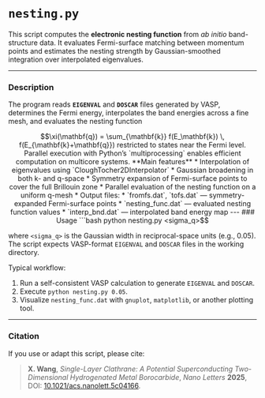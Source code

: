 # `nesting.py`

This script computes the **electronic nesting function** from *ab initio* band-structure data.
It evaluates Fermi-surface matching between momentum points and estimates the nesting strength by Gaussian-smoothed integration over interpolated eigenvalues.

---

### Description

The program reads **`EIGENVAL`** and **`DOSCAR`** files generated by VASP, determines the Fermi energy, interpolates the band energies across a fine mesh, and evaluates the nesting function
```math
\xi(\mathbf{q}) = \sum_{\mathbf{k}} f(E_\mathbf{k}) \, f(E_{\mathbf{k}+\mathbf{q}})
restricted to states near the Fermi level.
Parallel execution with Python’s `multiprocessing` enables efficient computation on multicore systems.

**Main features**

* Interpolation of eigenvalues using `CloughTocher2DInterpolator`
* Gaussian broadening in both k- and q-space
* Symmetry expansion of Fermi-surface points to cover the full Brillouin zone
* Parallel evaluation of the nesting function on a uniform q-mesh
* Output files:

  * `fromfs.dat`, `tofs.dat` — symmetry-expanded Fermi-surface points
  * `nesting_func.dat` — evaluated nesting function values
  * `interp_bnd.dat` — interpolated band energy map

---

### Usage

```bash
python nesting.py <sigma_q>
```

where `<sigma_q>` is the Gaussian width in reciprocal-space units (e.g., 0.05).
The script expects VASP-format `EIGENVAL` and `DOSCAR` files in the working directory.

Typical workflow:

1. Run a self-consistent VASP calculation to generate `EIGENVAL` and `DOSCAR`.
2. Execute `python nesting.py 0.05`.
3. Visualize `nesting_func.dat` with `gnuplot`, `matplotlib`, or another plotting tool.

---

### Citation

If you use or adapt this script, please cite:

> **X. Wang**, *Single-Layer Clathrane: A Potential Superconducting Two-Dimensional Hydrogenated Metal Borocarbide*,
> *Nano Letters* **2025**, DOI: [10.1021/acs.nanolett.5c04166](https://pubs.acs.org/doi/abs/10.1021/acs.nanolett.5c04166).
